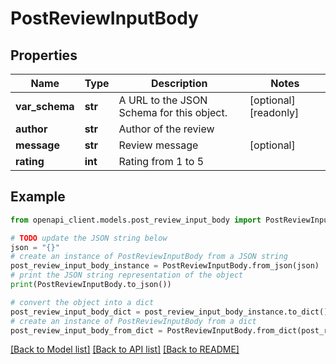 # PostReviewInputBody


## Properties

Name | Type | Description | Notes
------------ | ------------- | ------------- | -------------
**var_schema** | **str** | A URL to the JSON Schema for this object. | [optional] [readonly] 
**author** | **str** | Author of the review | 
**message** | **str** | Review message | [optional] 
**rating** | **int** | Rating from 1 to 5 | 

## Example

```python
from openapi_client.models.post_review_input_body import PostReviewInputBody

# TODO update the JSON string below
json = "{}"
# create an instance of PostReviewInputBody from a JSON string
post_review_input_body_instance = PostReviewInputBody.from_json(json)
# print the JSON string representation of the object
print(PostReviewInputBody.to_json())

# convert the object into a dict
post_review_input_body_dict = post_review_input_body_instance.to_dict()
# create an instance of PostReviewInputBody from a dict
post_review_input_body_from_dict = PostReviewInputBody.from_dict(post_review_input_body_dict)
```
[[Back to Model list]](../README.md#documentation-for-models) [[Back to API list]](../README.md#documentation-for-api-endpoints) [[Back to README]](../README.md)



